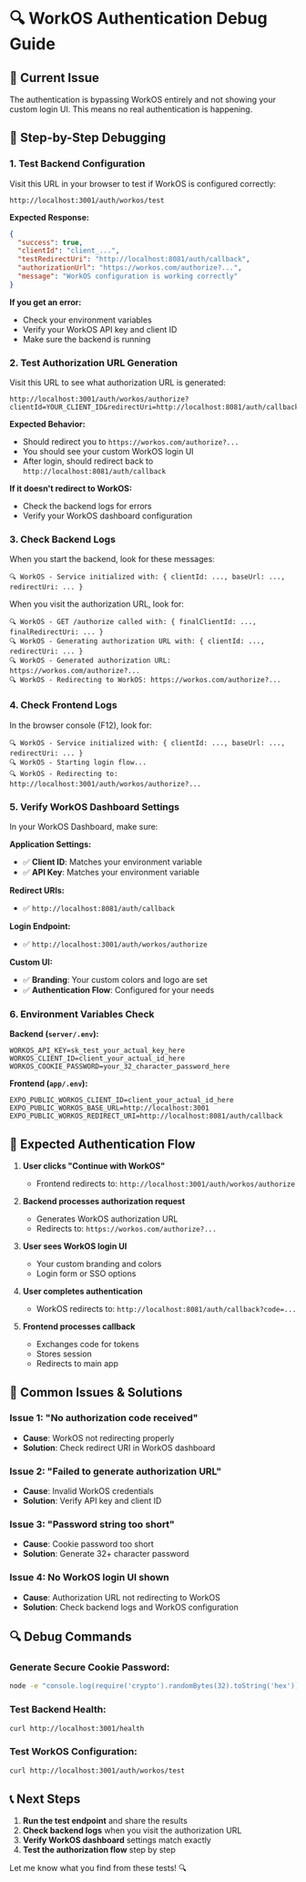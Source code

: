 # 🔍 WorkOS Authentication Debug Guide

## 🚨 **Current Issue**
The authentication is bypassing WorkOS entirely and not showing your custom login UI. This means no real authentication is happening.

## 🔧 **Step-by-Step Debugging**

### 1. **Test Backend Configuration**

Visit this URL in your browser to test if WorkOS is configured correctly:
```
http://localhost:3001/auth/workos/test
```

**Expected Response:**
```json
{
  "success": true,
  "clientId": "client_...",
  "testRedirectUri": "http://localhost:8081/auth/callback",
  "authorizationUrl": "https://workos.com/authorize?...",
  "message": "WorkOS configuration is working correctly"
}
```

**If you get an error:**
- Check your environment variables
- Verify your WorkOS API key and client ID
- Make sure the backend is running

### 2. **Test Authorization URL Generation**

Visit this URL to see what authorization URL is generated:
```
http://localhost:3001/auth/workos/authorize?clientId=YOUR_CLIENT_ID&redirectUri=http://localhost:8081/auth/callback
```

**Expected Behavior:**
- Should redirect you to `https://workos.com/authorize?...`
- You should see your custom WorkOS login UI
- After login, should redirect back to `http://localhost:8081/auth/callback`

**If it doesn't redirect to WorkOS:**
- Check the backend logs for errors
- Verify your WorkOS dashboard configuration

### 3. **Check Backend Logs**

When you start the backend, look for these messages:
```
🔍 WorkOS - Service initialized with: { clientId: ..., baseUrl: ..., redirectUri: ... }
```

When you visit the authorization URL, look for:
```
🔍 WorkOS - GET /authorize called with: { finalClientId: ..., finalRedirectUri: ... }
🔍 WorkOS - Generating authorization URL with: { clientId: ..., redirectUri: ... }
🔍 WorkOS - Generated authorization URL: https://workos.com/authorize?...
🔍 WorkOS - Redirecting to WorkOS: https://workos.com/authorize?...
```

### 4. **Check Frontend Logs**

In the browser console (F12), look for:
```
🔍 WorkOS - Service initialized with: { clientId: ..., baseUrl: ..., redirectUri: ... }
🔍 WorkOS - Starting login flow...
🔍 WorkOS - Redirecting to: http://localhost:3001/auth/workos/authorize?...
```

### 5. **Verify WorkOS Dashboard Settings**

In your WorkOS Dashboard, make sure:

**Application Settings:**
- ✅ **Client ID**: Matches your environment variable
- ✅ **API Key**: Matches your environment variable

**Redirect URIs:**
- ✅ `http://localhost:8081/auth/callback`

**Login Endpoint:**
- ✅ `http://localhost:3001/auth/workos/authorize`

**Custom UI:**
- ✅ **Branding**: Your custom colors and logo are set
- ✅ **Authentication Flow**: Configured for your needs

### 6. **Environment Variables Check**

**Backend (`server/.env`):**
```env
WORKOS_API_KEY=sk_test_your_actual_key_here
WORKOS_CLIENT_ID=client_your_actual_id_here
WORKOS_COOKIE_PASSWORD=your_32_character_password_here
```

**Frontend (`app/.env`):**
```env
EXPO_PUBLIC_WORKOS_CLIENT_ID=client_your_actual_id_here
EXPO_PUBLIC_WORKOS_BASE_URL=http://localhost:3001
EXPO_PUBLIC_WORKOS_REDIRECT_URI=http://localhost:8081/auth/callback
```

## 🎯 **Expected Authentication Flow**

1. **User clicks "Continue with WorkOS"**
   - Frontend redirects to: `http://localhost:3001/auth/workos/authorize`

2. **Backend processes authorization request**
   - Generates WorkOS authorization URL
   - Redirects to: `https://workos.com/authorize?...`

3. **User sees WorkOS login UI**
   - Your custom branding and colors
   - Login form or SSO options

4. **User completes authentication**
   - WorkOS redirects to: `http://localhost:8081/auth/callback?code=...`

5. **Frontend processes callback**
   - Exchanges code for tokens
   - Stores session
   - Redirects to main app

## 🚨 **Common Issues & Solutions**

### Issue 1: "No authorization code received"
- **Cause**: WorkOS not redirecting properly
- **Solution**: Check redirect URI in WorkOS dashboard

### Issue 2: "Failed to generate authorization URL"
- **Cause**: Invalid WorkOS credentials
- **Solution**: Verify API key and client ID

### Issue 3: "Password string too short"
- **Cause**: Cookie password too short
- **Solution**: Generate 32+ character password

### Issue 4: No WorkOS login UI shown
- **Cause**: Authorization URL not redirecting to WorkOS
- **Solution**: Check backend logs and WorkOS configuration

## 🔍 **Debug Commands**

### Generate Secure Cookie Password:
```bash
node -e "console.log(require('crypto').randomBytes(32).toString('hex'))"
```

### Test Backend Health:
```bash
curl http://localhost:3001/health
```

### Test WorkOS Configuration:
```bash
curl http://localhost:3001/auth/workos/test
```

## 📞 **Next Steps**

1. **Run the test endpoint** and share the results
2. **Check backend logs** when you visit the authorization URL
3. **Verify WorkOS dashboard** settings match exactly
4. **Test the authorization flow** step by step

Let me know what you find from these tests! 🔍 